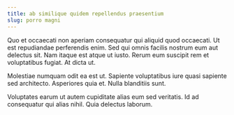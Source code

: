 ```yaml
---
title: ab similique quidem repellendus praesentium
slug: porro magni
---
```


Quo et occaecati non aperiam consequatur qui aliquid quod occaecati. Ut est repudiandae perferendis enim. Sed qui omnis facilis nostrum eum aut delectus sit. Nam itaque est atque ut iusto. Rerum eum suscipit rem et voluptatibus fugiat. At dicta ut.

Molestiae numquam odit ea est ut. Sapiente voluptatibus iure quasi sapiente sed architecto. Asperiores quia et. Nulla blanditiis sunt.

Voluptates earum ut autem cupiditate alias eum sed veritatis. Id ad consequatur qui alias nihil. Quia delectus laborum.
